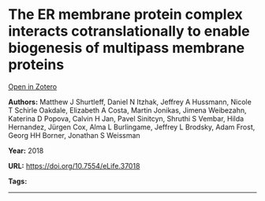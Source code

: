 # The ER membrane protein complex interacts cotranslationally to enable biogenesis of multipass membrane proteins
[Open in Zotero](zotero://select/items/@ShurtleffEtAl_2018)

**Authors:** Matthew J Shurtleff, Daniel N Itzhak, Jeffrey A Hussmann, Nicole T Schirle Oakdale, Elizabeth A Costa, Martin Jonikas, Jimena Weibezahn, Katerina D Popova, Calvin H Jan, Pavel Sinitcyn, Shruthi S Vembar, Hilda Hernandez, Jürgen Cox, Alma L Burlingame, Jeffrey L Brodsky, Adam Frost, Georg HH Borner, Jonathan S Weissman

**Year:** 2018

**URL:** https://doi.org/10.7554/eLife.37018

**Tags:**

---
